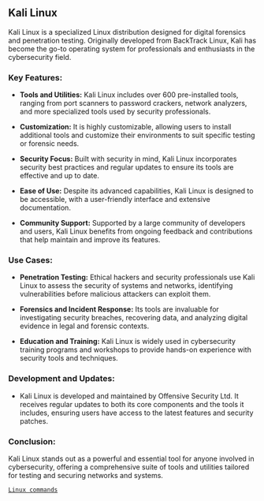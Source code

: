 ## Kali Linux

Kali Linux is a specialized Linux distribution designed for digital forensics and penetration testing. Originally developed from BackTrack Linux, Kali has become the go-to operating system for professionals and enthusiasts in the cybersecurity field.

### Key Features:

- **Tools and Utilities:** Kali Linux includes over 600 pre-installed tools, ranging from port scanners to password crackers, network analyzers, and more specialized tools used by security professionals.
  
- **Customization:** It is highly customizable, allowing users to install additional tools and customize their environments to suit specific testing or forensic needs.

- **Security Focus:** Built with security in mind, Kali Linux incorporates security best practices and regular updates to ensure its tools are effective and up to date.

- **Ease of Use:** Despite its advanced capabilities, Kali Linux is designed to be accessible, with a user-friendly interface and extensive documentation.

- **Community Support:** Supported by a large community of developers and users, Kali Linux benefits from ongoing feedback and contributions that help maintain and improve its features.

### Use Cases:

- **Penetration Testing:** Ethical hackers and security professionals use Kali Linux to assess the security of systems and networks, identifying vulnerabilities before malicious attackers can exploit them.

- **Forensics and Incident Response:** Its tools are invaluable for investigating security breaches, recovering data, and analyzing digital evidence in legal and forensic contexts.

- **Education and Training:** Kali Linux is widely used in cybersecurity training programs and workshops to provide hands-on experience with security tools and techniques.

### Development and Updates:

- Kali Linux is developed and maintained by Offensive Security Ltd. It receives regular updates to both its core components and the tools it includes, ensuring users have access to the latest features and security patches.

### Conclusion:

Kali Linux stands out as a powerful and essential tool for anyone involved in cybersecurity, offering a comprehensive suite of tools and utilities tailored for testing and securing networks and systems.

[`Linux commands`](Lab\Kali\assets\Linux_commands.md)